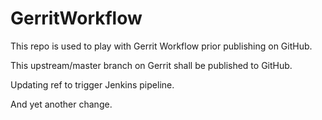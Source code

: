 GerritWorkflow
==============

This repo is used to play with Gerrit Workflow prior publishing
on GitHub.

This upstream/master branch on Gerrit shall be published to GitHub.

Updating ref to trigger Jenkins pipeline.

And yet another change.
